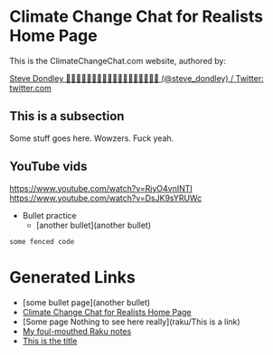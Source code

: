 # Climate Change Chat for Realists Home Page
    
This is the ClimateChangeChat.com website, authored by:

[Steve Dondley 💉💉💉💉💉💉💉💉💉💉💉💉💉💉💉💉💉💉 (@steve_dondley) / Twitter: twitter.com](https://twitter.com/steve_dondley)
## This is a subsection

Some stuff goes here. Wowzers. Fuck yeah.

## YouTube vids

https://www.youtube.com/watch?v=RjyO4vnINTI
https://www.youtube.com/watch?v=DsJK9sYRUWc

* Bullet practice
    * [another bullet](another bullet) 

```
some fenced code
```


# Generated Links

- [some bullet page](another bullet)
- [Climate Change Chat for Realists Home Page](index)
- [Some page Nothing to see here really](raku/This is a link)
- [My foul-mouthed Raku notes](raku/index)
- [This is the title](twitter/markdown)
